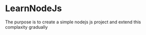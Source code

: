 # LearnNodeJs
The purpose is to create a simple nodejs js project and extend this complaxity gradually 
